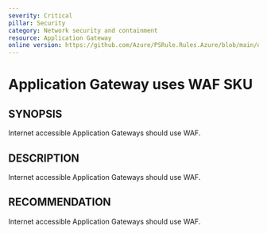 ```yaml
---
severity: Critical
pillar: Security
category: Network security and containment
resource: Application Gateway
online version: https://github.com/Azure/PSRule.Rules.Azure/blob/main/docs/en/rules/Azure.AppGw.UseWAF.md
---
```


# Application Gateway uses WAF SKU

## SYNOPSIS

Internet accessible Application Gateways should use WAF.

## DESCRIPTION

Internet accessible Application Gateways should use WAF.

## RECOMMENDATION

Internet accessible Application Gateways should use WAF.
